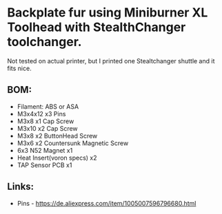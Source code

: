 # Backplate fur using Miniburner XL Toolhead with StealthChanger toolchanger.

Not tested on actual printer, but I printed one Stealtchanger shuttle and it fits nice.

## BOM:
- Filament: ABS or ASA
- M3x4x12  x3 Pins
- M3x8 x1  Cap Screw
- M3x10 x2  Cap Screw
- M3x8 x2  ButtonHead Screw
- M3x6 x2  Countersunk Magnetic Screw
- 6x3 N52 Magnet x1
- Heat Insert(voron specs) x2
- TAP Sensor PCB x1

## Links:
- Pins - https://de.aliexpress.com/item/1005007596796680.html
